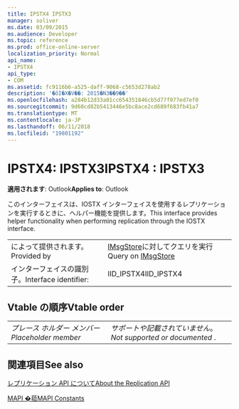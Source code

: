 ```yaml
---
title: IPSTX4 IPSTX3
manager: soliver
ms.date: 03/09/2015
ms.audience: Developer
ms.topic: reference
ms.prod: office-online-server
localization_priority: Normal
api_name:
- IPSTX4
api_type:
- COM
ms.assetid: fc9116b6-a525-daff-9068-c5653d278ab2
description: '�ŏI�X�V��: 2015�N3��9��'
ms.openlocfilehash: a284b12d33a01cc654351846cb5d77f977ed7ef0
ms.sourcegitcommit: 9d60cd82b5413446e5bc8ace2cd689f683fb41a7
ms.translationtype: MT
ms.contentlocale: ja-JP
ms.lasthandoff: 06/11/2018
ms.locfileid: "19801192"
---
```

# <a name="ipstx4--ipstx3"></a><span data-ttu-id="23159-103">IPSTX4: IPSTX3</span><span class="sxs-lookup"><span data-stu-id="23159-103">IPSTX4 : IPSTX3</span></span>

  
  
<span data-ttu-id="23159-104">**適用されます**: Outlook</span><span class="sxs-lookup"><span data-stu-id="23159-104">**Applies to**: Outlook</span></span> 
  
<span data-ttu-id="23159-105">このインターフェイスは、IOSTX インターフェイスを使用するレプリケーションを実行するときに、ヘルパー機能を提供します。</span><span class="sxs-lookup"><span data-stu-id="23159-105">This interface provides helper functionality when performing replication through the IOSTX interface.</span></span>
  
|||
|:-----|:-----|
|<span data-ttu-id="23159-106">によって提供されます。</span><span class="sxs-lookup"><span data-stu-id="23159-106">Provided by</span></span>  <br/> |<span data-ttu-id="23159-107">[IMsgStore](imsgstoreimapiprop.md)に対してクエリを実行</span><span class="sxs-lookup"><span data-stu-id="23159-107">Query on [IMsgStore](imsgstoreimapiprop.md)</span></span> <br/> |
|<span data-ttu-id="23159-108">インターフェイスの識別子。</span><span class="sxs-lookup"><span data-stu-id="23159-108">Interface identifier:</span></span>  <br/> |<span data-ttu-id="23159-109">IID_IPSTX4</span><span class="sxs-lookup"><span data-stu-id="23159-109">IID_IPSTX4</span></span>  <br/> |
   
## <a name="vtable-order"></a><span data-ttu-id="23159-110">Vtable の順序</span><span class="sxs-lookup"><span data-stu-id="23159-110">Vtable order</span></span>

|||
|:-----|:-----|
| <span data-ttu-id="23159-111">*プレース ホルダー メンバー*</span><span class="sxs-lookup"><span data-stu-id="23159-111">*Placeholder member*</span></span>  <br/> | <span data-ttu-id="23159-112">*サポートや記載されていません*。</span><span class="sxs-lookup"><span data-stu-id="23159-112">*Not supported or documented*  .</span></span>  <br/> |
   
## <a name="see-also"></a><span data-ttu-id="23159-113">関連項目</span><span class="sxs-lookup"><span data-stu-id="23159-113">See also</span></span>



[<span data-ttu-id="23159-114">レプリケーション API について</span><span class="sxs-lookup"><span data-stu-id="23159-114">About the Replication API</span></span>](about-the-replication-api.md)
  
[<span data-ttu-id="23159-115">MAPI �萔</span><span class="sxs-lookup"><span data-stu-id="23159-115">MAPI Constants</span></span>](mapi-constants.md)

